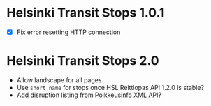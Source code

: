 Helsinki Transit Stops 1.0.1
============================

 * [X] Fix error resetting HTTP connection

Helsinki Transit Stops 2.0
==========================

 * Allow landscape for all pages
 * Use `short_name` for stops once HSL Reittiopas API 1.2.0 is stable?
 * Add disruption listing from Poikkeusinfo XML API?
